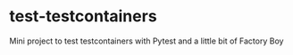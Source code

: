 # test-testcontainers

Mini project to test testcontainers with Pytest and a little bit of Factory Boy
